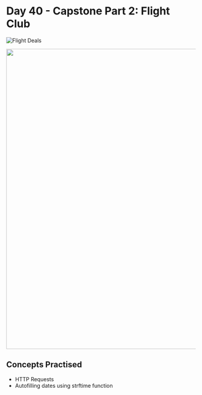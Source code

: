 # Day 40 - Capstone Part 2: Flight Club

![Flight Deals](https://github.com/laurasmendozad/100-Days-Of-Code-Python/assets/58611097/71a28ff3-23de-46cd-9182-e97c1556d7b5)

<img src="FlightDeals.jpg" height="800">

## Concepts Practised

- HTTP Requests
- Autofilling dates using strftime function
